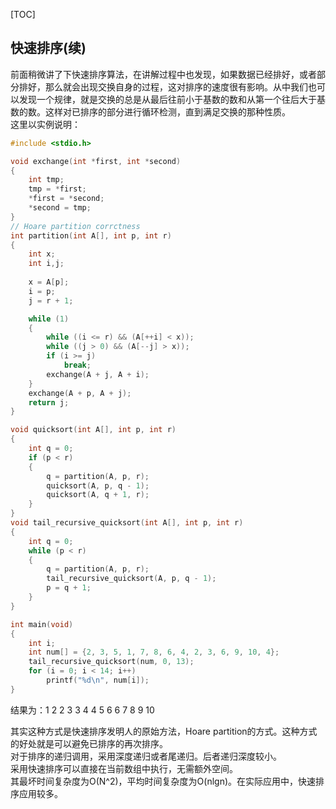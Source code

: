 [TOC]

快速排序(续)
---
前面稍微讲了下快速排序算法，在讲解过程中也发现，如果数据已经排好，或者部分排好，那么就会出现交换自身的过程，这对排序的速度很有影响。从中我们也可以发现一个规律，就是交换的总是从最后往前小于基数的数和从第一个往后大于基数的数。这样对已排序的部分进行循环检测，直到满足交换的那种性质。  
这里以实例说明：  
```C
#include <stdio.h>

void exchange(int *first, int *second)
{
    int tmp;
    tmp = *first;
    *first = *second;
    *second = tmp;
}
// Hoare partition corrctness
int partition(int A[], int p, int r)
{
    int x;
    int i,j;
        
    x = A[p];
    i = p;
    j = r + 1;

    while (1)
    {
        while ((i <= r) && (A[++i] < x));
        while ((j > 0) && (A[--j] > x));
        if (i >= j)
            break;
        exchange(A + j, A + i);
    }
    exchange(A + p, A + j);
    return j;
}

void quicksort(int A[], int p, int r)
{
    int q = 0;
    if (p < r)
    {
        q = partition(A, p, r);
        quicksort(A, p, q - 1);
        quicksort(A, q + 1, r);
    }
}
void tail_recursive_quicksort(int A[], int p, int r)
{
    int q = 0;
    while (p < r)
    {
        q = partition(A, p, r);
        tail_recursive_quicksort(A, p, q - 1);
        p = q + 1;
    }
}

int main(void)
{
    int i;
    int num[] = {2, 3, 5, 1, 7, 8, 6, 4, 2, 3, 6, 9, 10, 4};
    tail_recursive_quicksort(num, 0, 13);
    for (i = 0; i < 14; i++)
        printf("%d\n", num[i]);
}

```
结果为：1 2 2 3 3 4 4 5 6 6 7 8 9 10  

其实这种方式是快速排序发明人的原始方法，Hoare partition的方式。这种方式的好处就是可以避免已排序的再次排序。  
对于排序的递归调用，采用深度递归或者尾递归。后者递归深度较小。  
采用快速排序可以直接在当前数组中执行，无需额外空间。  
其最坏时间复杂度为O(N^2)，平均时间复杂度为O(nlgn)。在实际应用中，快速排序应用较多。
